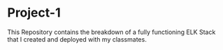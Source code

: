 # Project-1
This Repository contains the breakdown of a fully functioning ELK Stack that I created and deployed with my classmates.
